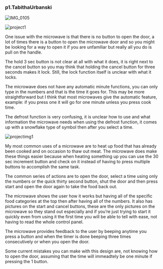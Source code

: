 ### p1.TabithaUrbanski



![IMG_0105](https://user-images.githubusercontent.com/44306680/108808876-3d951e80-756d-11eb-8994-16c00597299b.JPG)

![project1](https://user-images.githubusercontent.com/44306680/108809380-56520400-756e-11eb-9d6e-787abdb0201e.jpg)

One issue with the microwave is that there is no button to open the door, a lot of times there is a button to open the microwave door and so you might be looking for a way to open it if you are unfamiliar but really all you do is pull on the handle. 

The hold 3 sec button is not clear at all with what it does, it is right next to the cancel button so you may think that holding the cancel button for three seconds makes it lock. Still, the lock function itself is unclear with what it locks. 

The microwave does not have any automatic minute functions, you can only type in the numbers and that is the time it goes for. This may be more straightforward but I think that most microwaves give the automatic feature, example: if you press one it will go for one minute unless you press cook time.

The defrost function is very confusing, it is unclear how to use and what information the microwave needs when using the defrost function, it comes up with a snowflake type of symbol then after you select a time. 

![projectimg1](https://user-images.githubusercontent.com/44306680/108809361-4b976f00-756e-11eb-8f97-7074e07bccf9.jpg)



My most common uses of a microwave are to heat up food that has already been cooked and on occasion to thaw out meat. The microwave does make these things easier because when heating something up you can use the 30 sec increment button and check on it instead of having to press multiple buttons to accomplish the same task. 

The common series of actions are to open the door, select a time using only the numbers or the quick thirty second button, shut the door and then press start and open the door again to take the food back out.

The microwave shows the user how it works but having all of the specific food categories at the top then after having all of the numbers. It also has pictures on the start and cancel buttons, these are the only pictures on the microwave so they stand out especially and if you’re just trying to start it quickly even from using it the first time you will be able to tell with ease, not having to read the whole control panel. 

The microwave provides feedback to the user by beeping anytime you press a button and when the timer is done beeping three times consecutively or when you open the door. 


Some current mistakes you can make with this design are, not knowing how to open the door, assuming that the time will immeadtely be one minute if pressing the 1 button. 
